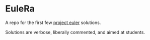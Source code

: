 # EuleRa
A repo for the first few [project euler](https://projecteuler.net/) solutions.

Solutions are verbose, liberally commented, and aimed at students. 
